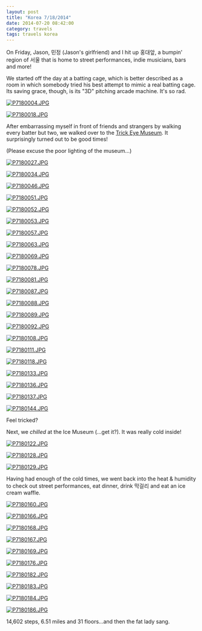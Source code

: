 ```yaml
---
layout: post
title: "Korea 7/18/2014"
date: 2014-07-20 08:42:00
category: travels 
tags: travels korea
---
```

On Friday, Jason, 민정 (Jason's girlfriend) and I hit up 홍대앞, a bumpin' region of 서울 that is home to street performances, indie musicians, bars and more!

We started off the day at a batting cage, which is better described as a room in which somebody tried his best attempt to mimic a real batting cage. Its saving grace, though, is its "3D" pitching arcade machine. It's so rad.

[![P7180004.JPG](https://d23f6h5jpj26xu.cloudfront.net/sxkdvxjc855gxw_small.jpg)](http://img.svbtle.com/sxkdvxjc855gxw.jpg)

[![P7180018.JPG](https://d23f6h5jpj26xu.cloudfront.net/ngk5b14outsg_small.jpg)](http://img.svbtle.com/ngk5b14outsg.jpg)

After embarrassing myself in front of friends and strangers by walking every batter but two, we walked over to the [Trick Eye Museum](http://english.visitkorea.or.kr/enu/SI/SI_EN_3_1_1_1.jsp?cid=1324865). It surprisingly turned out to be good times!

(Please excuse the poor lighting of the museum...)

[![P7180027.JPG](https://d23f6h5jpj26xu.cloudfront.net/xruef9ftthim9w_small.jpg)](http://img.svbtle.com/xruef9ftthim9w.jpg)

[![P7180034.JPG](https://d23f6h5jpj26xu.cloudfront.net/zgtrgbhmvctn6q_small.jpg)](http://img.svbtle.com/zgtrgbhmvctn6q.jpg)

[![P7180046.JPG](https://d23f6h5jpj26xu.cloudfront.net/dgdmelhkt3tjbq_small.jpg)](http://img.svbtle.com/dgdmelhkt3tjbq.jpg)

[![P7180051.JPG](https://d23f6h5jpj26xu.cloudfront.net/kzpacqyrzwqug_small.jpg)](http://img.svbtle.com/kzpacqyrzwqug.jpg)

[![P7180052.JPG](https://d23f6h5jpj26xu.cloudfront.net/uuvcgbgeixda_small.jpg)](http://img.svbtle.com/uuvcgbgeixda.jpg)

[![P7180053.JPG](https://d23f6h5jpj26xu.cloudfront.net/20dg3qhh5b1m5a_small.jpg)](http://img.svbtle.com/20dg3qhh5b1m5a.jpg)

[![P7180057.JPG](https://d23f6h5jpj26xu.cloudfront.net/pfo3lht2fno3rw_small.jpg)](http://img.svbtle.com/pfo3lht2fno3rw.jpg)

[![P7180063.JPG](https://d23f6h5jpj26xu.cloudfront.net/uwb0p91dwqo1wg_small.jpg)](http://img.svbtle.com/uwb0p91dwqo1wg.jpg)

[![P7180069.JPG](https://d23f6h5jpj26xu.cloudfront.net/dn9m1jbjp89tkq_small.jpg)](http://img.svbtle.com/dn9m1jbjp89tkq.jpg)

[![P7180078.JPG](https://d23f6h5jpj26xu.cloudfront.net/od6cxizg1wxsva_small.jpg)](http://img.svbtle.com/od6cxizg1wxsva.jpg)

[![P7180081.JPG](https://d23f6h5jpj26xu.cloudfront.net/dlhrj12u4fx8qw_small.jpg)](http://img.svbtle.com/dlhrj12u4fx8qw.jpg)

[![P7180087.JPG](https://d23f6h5jpj26xu.cloudfront.net/wwd262ypvkt1w_small.jpg)](http://img.svbtle.com/wwd262ypvkt1w.jpg)

[![P7180088.JPG](https://d23f6h5jpj26xu.cloudfront.net/mpgjdn7qgrvntq_small.jpg)](http://img.svbtle.com/mpgjdn7qgrvntq.jpg)

[![P7180089.JPG](https://d23f6h5jpj26xu.cloudfront.net/ddmcd78vwr0vew_small.jpg)](http://img.svbtle.com/ddmcd78vwr0vew.jpg)

[![P7180092.JPG](https://d23f6h5jpj26xu.cloudfront.net/hycjbydbsff4lg_small.jpg)](http://img.svbtle.com/hycjbydbsff4lg.jpg)

[![P7180108.JPG](https://d23f6h5jpj26xu.cloudfront.net/5acq2xgs4tmqqg_small.jpg)](http://img.svbtle.com/5acq2xgs4tmqqg.jpg)

[![P7180111.JPG](https://d23f6h5jpj26xu.cloudfront.net/zifqnzlaftiyw_small.jpg)](http://img.svbtle.com/zifqnzlaftiyw.jpg)

[![P7180118.JPG](https://d23f6h5jpj26xu.cloudfront.net/ljlvedpooezzq_small.jpg)](http://img.svbtle.com/ljlvedpooezzq.jpg)

[![P7180133.JPG](https://d23f6h5jpj26xu.cloudfront.net/jdtvfsgvqt6nvq_small.jpg)](http://img.svbtle.com/jdtvfsgvqt6nvq.jpg)

[![P7180136.JPG](https://d23f6h5jpj26xu.cloudfront.net/li51r8zcqtkra_small.jpg)](http://img.svbtle.com/li51r8zcqtkra.jpg)

[![P7180137.JPG](https://d23f6h5jpj26xu.cloudfront.net/hl1mb0szi0f7sa_small.jpg)](http://img.svbtle.com/hl1mb0szi0f7sa.jpg)

[![P7180144.JPG](https://d23f6h5jpj26xu.cloudfront.net/yut4dwex1svfg_small.jpg)](http://img.svbtle.com/yut4dwex1svfg.jpg)

Feel tricked?

Next, we *chilled* at the Ice Museum (...get it?). It was really cold inside!

[![P7180122.JPG](https://d23f6h5jpj26xu.cloudfront.net/mh0obiqay2lq_small.jpg)](http://img.svbtle.com/mh0obiqay2lq.jpg)

[![P7180128.JPG](https://d23f6h5jpj26xu.cloudfront.net/7kdvs0jiua7qag_small.jpg)](http://img.svbtle.com/7kdvs0jiua7qag.jpg)

[![P7180129.JPG](https://d23f6h5jpj26xu.cloudfront.net/73w8sd0b3bnv7w_small.jpg)](http://img.svbtle.com/73w8sd0b3bnv7w.jpg)

Having had enough of the cold times, we went back into the heat & humidity to check out street performances, eat dinner, drink 막걸리 and eat an ice cream waffle.

[![P7180160.JPG](https://d23f6h5jpj26xu.cloudfront.net/t64f26vsaspha_small.jpg)](http://img.svbtle.com/t64f26vsaspha.jpg)

[![P7180166.JPG](https://d23f6h5jpj26xu.cloudfront.net/eqs65wrzqwklma_small.jpg)](http://img.svbtle.com/eqs65wrzqwklma.jpg)

[![P7180168.JPG](https://d23f6h5jpj26xu.cloudfront.net/t2xhbxndnv2fmq_small.jpg)](http://img.svbtle.com/t2xhbxndnv2fmq.jpg)

[![P7180167.JPG](https://d23f6h5jpj26xu.cloudfront.net/bxyo2ccksqs0a_small.jpg)](http://img.svbtle.com/bxyo2ccksqs0a.jpg)

[![P7180169.JPG](https://d23f6h5jpj26xu.cloudfront.net/viltboes97nxw_small.jpg)](http://img.svbtle.com/viltboes97nxw.jpg)

[![P7180176.JPG](https://d23f6h5jpj26xu.cloudfront.net/slw8fnovi30r1g_small.jpg)](http://img.svbtle.com/slw8fnovi30r1g.jpg)

[![P7180182.JPG](https://d23f6h5jpj26xu.cloudfront.net/idl75r01ihzhwq_small.jpg)](http://img.svbtle.com/idl75r01ihzhwq.jpg)

[![P7180183.JPG](https://d23f6h5jpj26xu.cloudfront.net/orcri04b5vxf8g_small.jpg)](http://img.svbtle.com/orcri04b5vxf8g.jpg)

[![P7180184.JPG](https://d23f6h5jpj26xu.cloudfront.net/tvpvyysejxng3g_small.jpg)](http://img.svbtle.com/tvpvyysejxng3g.jpg)

[![P7180186.JPG](https://d23f6h5jpj26xu.cloudfront.net/qvpojk5xkyqg_small.jpg)](http://img.svbtle.com/qvpojk5xkyqg.jpg)

14,602 steps, 6.51 miles and 31 floors...and then the fat lady sang.
